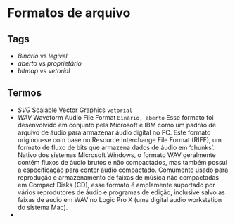 # Formatos de arquivo

## Tags

- *Binário* vs *legível*
- *aberto* vs *proprietário*
- *bitmap* vs *vetorial*

## Termos

- *SVG* Scalable Vector Graphics `vetorial`
- *WAV* Waveform Audio File Format `Binário, aberto` Esse formato foi desenvolvido em conjunto pela Microsoft e IBM como um padrão de arquivo de áudio para armazenar áudio digital no PC. Este formato originou-se com base no Resource Interchange File Format (RIFF), um formato de fluxo de bits que armazena dados de áudio em ‘chunks’. Nativo dos sistemas Microsoft Windows, o formato WAV geralmente contém fluxos de áudio brutos e não compactados, mas também possui a especificação para conter áudio compactado. Comumente usado para reprodução e armazenamento de faixas de música não compactadas em Compact Disks (CD), esse formato é amplamente suportado por vários reprodutores de áudio e programas de edição, inclusive salvo as faixas de audio em WAV no Logic Pro X (uma digital audio workstation do sistema Mac).
- 
